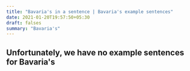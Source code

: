 ```yaml
---
title: "Bavaria's in a sentence | Bavaria's example sentences"
date: 2021-01-20T19:57:50+05:30
draft: falses
summary: "Bavaria's"
---
```

## Unfortunately, we have no example sentences for Bavaria's                 
